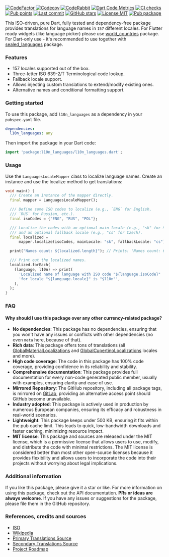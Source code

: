 [![CodeFactor](https://www.codefactor.io/repository/github/tsinis/sealed_world/badge)](https://www.codefactor.io/repository/github/tsinis/sealed_world)
[![Codecov](https://codecov.io/github/tsinis/sealed_world/branch/main/graph/badge.svg)](https://app.codecov.io/github/tsinis/sealed_world/flags)
[![CodeRabbit](https://img.shields.io/coderabbit/prs/github/tsinis/sealed_world?logo=vowpalwabbit&logoColor=orange&color=dark-green)](https://coderabbit.ai)
[![Dart Code Metrics](https://img.shields.io/badge/passing-dcm?style=flat&logo=dart&logoColor=lightskyblue&label=dcm&color=dark-green)](https://dcm.dev)
[![CI checks](https://github.com/tsinis/sealed_world/actions/workflows/verify_packages.yaml/badge.svg)](https://github.com/tsinis/sealed_world/actions/workflows/verify_packages.yaml)
[![Pub points](https://img.shields.io/pub/points/l10n_languages)](https://pub.dev/packages/l10n_languages/score)
[![Last commit](https://img.shields.io/github/last-commit/tsinis/sealed_world)](https://github.com/tsinis/sealed_world/commits/main/packages/l10n_languages)
[![GitHub stars](https://img.shields.io/github/stars/tsinis/sealed_world?style=flat&color=green)](https://github.com/tsinis/sealed_world/stargazers)
[![License MIT](https://img.shields.io/badge/License-MIT-yellow.svg)](https://opensource.org/licenses/MIT)
[![Pub package](https://img.shields.io/pub/v/l10n_languages.svg)](https://pub.dev/packages/l10n_languages)

This ISO-driven, pure Dart, fully tested and dependency-free package provides translations for language names in `157` different locales. For Flutter ready widgets (like language picker) please use [world_countries](https://pub.dev/packages/world_countries) package. For Dart-only use - it's recommended to use together with [sealed_languages](https://pub.dev/packages/sealed_languages) package.

### Features

- 157 locales supported out of the box.
- Three-letter ISO 639-2/T Terminological code lookup.
- Fallback locale support.
- Allows injecting custom translations to extend/modify existing ones.
- Alternative names and conditional formatting support.

### Getting started

To use this package, add `l10n_languages` as a dependency in your `pubspec.yaml` file.

```yaml
dependencies:
  l10n_languages: any
```

Then import the package in your Dart code:

```dart
import 'package:l10n_languages/l10n_languages.dart';
```

### Usage

Use the `LanguagesLocaleMapper` class to localize language names. Create an instance and use the localize method to get translations:

```dart
void main() {
  /// Create an instance of the mapper directly.
  final mapper = LanguagesLocaleMapper();

  /// Define some ISO codes to localize (e.g., `ENG` for English,
  /// `RUS` for Russian, etc.).
  final isoCodes = {"ENG", "RUS", "POL"};

  /// Localize the codes with an optional main locale (e.g., "sk" for Slovak),
  /// and an optional fallback locale (e.g., "cs" for Czech).
  final localized =
      mapper.localize(isoCodes, mainLocale: "sk", fallbackLocale: "cs");

  print("Names count: ${localized.length}"); // Prints: "Names count: 6".

  /// Print out the localized names.
  localized.forEach(
    (language, l10n) => print(
      'Localized name of language with ISO code "${language.isoCode}" '
      'for locale "${language.locale}" is "$l10n"',
    ),
  );
}
```

### FAQ

#### Why should I use this package over any other currency-related package?

- **No dependencies**: This package has no dependencies, ensuring that you won't have any issues or conflicts with other dependencies (no even `meta` here, because of that).
- **Rich data**: This package offers tons of translations (all [GlobalMaterialLocalizations](https://api.flutter.dev/flutter/flutter_localizations/GlobalMaterialLocalizations-class.html) and [GlobalCupertinoLocalizations](https://api.flutter.dev/flutter/flutter_localizations/GlobalCupertinoLocalizations-class.html) locales and more).
- **High code coverage**: The code in this package has 100% code coverage, providing confidence in its reliability and stability.
- **Comprehensive documentation**: This package provides full documentation for every non-code generated public member, usually with examples, ensuring clarity and ease of use.
- **Mirrored Repository**: The GitHub repository, including all package tags, is mirrored on [GitLab](https://gitlab.com/tsinis/sealed_world/), providing an alternative access point should GitHub become unavailable.
- **Industry adopted**: This package is actively used in production by numerous European companies, ensuring its efficacy and robustness in real-world scenarios.
- **Lightweight**: This package keeps under 500 KB, ensuring it fits within the pub cache limit. This leads to quick, low-bandwidth downloads and faster caching, minimizing resource impact.
- **MIT license**: This package and sources are released under the MIT license, which is a permissive license that allows users to use, modify, and distribute the code with minimal restrictions. The MIT license is considered better than most other open-source licenses because it provides flexibility and allows users to incorporate the code into their projects without worrying about legal implications.

### Additional information

If you like this package, please give it a star or like. For more information on using this package, check out the API documentation. **PRs or ideas are always welcome**.
If you have any issues or suggestions for the package, please file them in the GitHub repository.

### References, credits and sources

- [ISO](https://www.iso.org/iso-639-language-codes.html)
- [Wikipedia](https://wikipedia.org/wiki/List_of_ISO_639-1_codes)
- [Primary Translations Source](https://github.com/umpirsky/language-list)
- [Secondary Translations Source](https://github.com/symfony/intl)
- [Project Roadmap](https://github.com/users/tsinis/projects/1)
